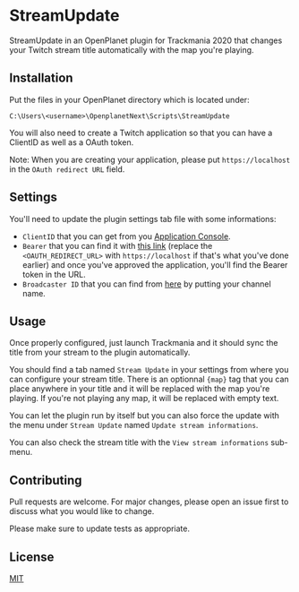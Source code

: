 # StreamUpdate

StreamUpdate in an OpenPlanet plugin for Trackmania 2020 that changes your Twitch stream title automatically with the map you're playing.

## Installation

Put the files in your OpenPlanet directory which is located under:
```
C:\Users\<username>\OpenplanetNext\Scripts\StreamUpdate
```

You will also need to create a Twitch application so that you can have a ClientID as well as a OAuth token.

Note: When you are creating your application, please put `https://localhost` in the `OAuth redirect URL` field.

## Settings
You'll need to update the plugin settings tab file with some informations:
- `ClientID` that you can get from you [Application Console](https://dev.twitch.tv/console/apps).
- `Bearer` that you can find it with [this link](https://id.twitch.tv/oauth2/authorize?client_id=<CLIEND_ID>&redirect_uri=<OAUTH_REDIRECT_URL>&response_type=token&scope=channel_editor) (replace the `<OAUTH_REDIRECT_URL>` with `https://localhost` if that's what you've done earlier) and once you've approved the application, you'll find the Bearer token in the URL.
- `Broadcaster ID` that you can find from [here](https://www.streamweasels.com/support/convert-twitch-username-to-user-id/) by putting your channel name.

## Usage
Once properly configured, just launch Trackmania and it should sync the title from your stream to the plugin automatically.


You should find a tab named `Stream Update` in your settings from where you can configure your stream title. There is an optionnal `{map}` tag that you can place anywhere in your title and it will be replaced with the map you're playing. If you're not playing any map, it will be replaced with empty text.

You can let the plugin run by itself but you can also force the update with the menu under `Stream Update` named `Update stream informations`.

You can also check the stream title with the `View stream informations` sub-menu.

## Contributing
Pull requests are welcome. For major changes, please open an issue first to discuss what you would like to change.

Please make sure to update tests as appropriate.

## License
[MIT](https://choosealicense.com/licenses/mit/)
